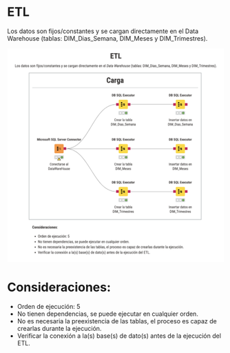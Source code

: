 # ETL
Los datos son fijos/constantes y se cargan directamente en el Data Warehouse (tablas: DIM_Dias_Semana, DIM_Meses y DIM_Trimestres).

![ETL](etl_dim_dias_semana_meses_trimestres.png)

# Consideraciones:
- Orden de ejecución: 5
- No tienen dependencias, se puede ejecutar en cualquier orden.
- No es necesaria la preexistencia de las tablas, el proceso es capaz de crearlas durante la ejecución.
- Verificar la conexión a la(s) base(s) de dato(s) antes de la ejecución del ETL.
